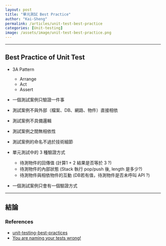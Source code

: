 ```yaml
---
layout: post
title: "單元測試 Best Practice"
author: "Kai-Sheng"
permalink: /articles/unit-test-best-practice
categories: [Unit-testing]
image: /assets/image/unit-test-best-practice.png
--- 
```

  
 
 
----- 

## **Best Practice of Unit Test**
 

 - 3A Pattern
    - Arrange
    - Act 
    - Assert



-  一個測試案例只驗證一件事
-  測試案例不與外部（檔案、DB、網路、物件）直接相依
-  測試案例不具備邏輯
-  測試案例之間無相依性
-  測試案例的命名不過於技術細節 



- 單元測試中的 3 種驗證方式
    - 待測物件的回傳值  (計算1 + 2 結果是否等於 3 ?)
    - 待測物件的內部狀態  (Stack 執行 pop/push 後, length 是多少?)
    - 待測物件與相依物件的互動 (DB若有值，待測物件是否未呼叫 API ?)
- 一個測試案例只會有一個驗證方式
 
-----

## **結論**
 
### **References**
 
- [unit-testing-best-practices](https://docs.microsoft.com/zh-tw/dotnet/core/testing/unit-testing-best-practices)
- [You are naming your tests wrong!](https://enterprisecraftsmanship.com/posts/you-naming-tests-wrong/)